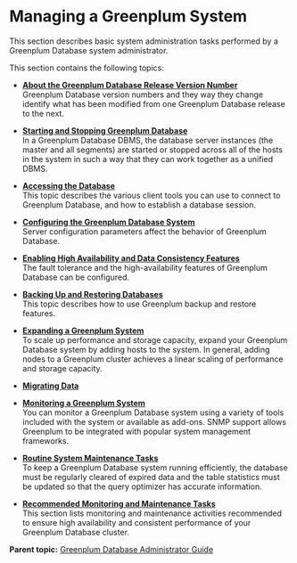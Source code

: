 # Managing a Greenplum System 

This section describes basic system administration tasks performed by a Greenplum Database system administrator.

This section contains the following topics:

-   **[About the Greenplum Database Release Version Number](../managing/versioning.html)**  
Greenplum Database version numbers and they way they change identify what has been modified from one Greenplum Database release to the next.
-   **[Starting and Stopping Greenplum Database](../managing/startstop.html)**  
In a Greenplum Database DBMS, the database server instances \(the master and all segments\) are started or stopped across all of the hosts in the system in such a way that they can work together as a unified DBMS.
-   **[Accessing the Database](../access_db/topics/g-accessing-the-database.html)**  
This topic describes the various client tools you can use to connect to Greenplum Database, and how to establish a database session.
-   **[Configuring the Greenplum Database System](../topics/g-configuring-the-greenplum-system.html)**  
Server configuration parameters affect the behavior of Greenplum Database.
-   **[Enabling High Availability and Data Consistency Features](../highavail/topics/g-enabling-high-availability-features.html)**  
The fault tolerance and the high-availability features of Greenplum Database can be configured.
-   **[Backing Up and Restoring Databases](../managing/backup-main.html)**  
This topic describes how to use Greenplum backup and restore features.
-   **[Expanding a Greenplum System](../expand/expand-main.html)**  
To scale up performance and storage capacity, expand your Greenplum Database system by adding hosts to the system. In general, adding nodes to a Greenplum cluster achieves a linear scaling of performance and storage capacity.
-   **[Migrating Data](../managing/migrating-data.html)**  

-   **[Monitoring a Greenplum System](../managing/monitor.html)**  
You can monitor a Greenplum Database system using a variety of tools included with the system or available as add-ons. SNMP support allows Greenplum to be integrated with popular system management frameworks.
-   **[Routine System Maintenance Tasks](../managing/maintain.html)**  
To keep a Greenplum Database system running efficiently, the database must be regularly cleared of expired data and the table statistics must be updated so that the query optimizer has accurate information.
-   **[Recommended Monitoring and Maintenance Tasks](../monitoring/monitoring.html)**  
This section lists monitoring and maintenance activities recommended to ensure high availability and consistent performance of your Greenplum Database cluster.

**Parent topic:** [Greenplum Database Administrator Guide](../admin_guide.html)

